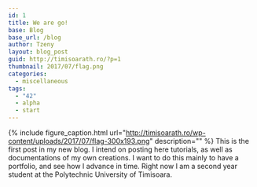```yaml
---
id: 1
title: We are go!
base: Blog
base_url: /blog
author: Tzeny
layout: blog_post
guid: http://timisoarath.ro/?p=1
thumbnail: 2017/07/flag.png
categories:
  - miscellaneous
tags:
  - "42"
  - alpha
  - start
---
```



{% include figure_caption.html url="http://timisoarath.ro/wp-content/uploads/2017/07/flag-300x193.png" description="" %}
This is the first post in my new blog. I intend on posting here tutorials, as well as documentations of my own creations. I want to do this mainly to have a portfolio, and see how I advance in time. Right now I am a second year student at the Polytechnic University of Timisoara.
